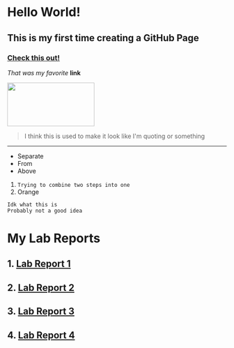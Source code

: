 # Hello World!
## This is my first time creating a GitHub Page
### [Check this out!](https://www.youtube.com/watch?v=dQw4w9WgXcQ&ab_channel=RickAstley)


*That was my favorite* **link**

<img src="https://www.irishtimes.com/polopoly_fs/1.4473007.1612185073!/image/image.jpg" width="200" height="100">

> I think this is used to make it look like I'm quoting or something

---
* Separate
* From
* Above
1. ```Trying to combine two steps into one```
2. Orange
```
Idk what this is
Probably not a good idea
```

# My Lab Reports
## 1. [Lab Report 1](lab-report-1.md)
## 2. [Lab Report 2](lab-report-2.md)
## 3. [Lab Report 3](lab-report-3.md)
## 4. [Lab Report 4](lab-report-4.md)